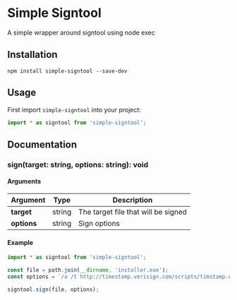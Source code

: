# Simple Signtool
A simple wrapper around signtool using node exec

## Installation
`npm install simple-signtool --save-dev`

## Usage
First import `simple-signtool` into your project:  
```javascript
import * as signtool from 'simple-signtool';
```

## Documentation

### sign(target: string, options: string): void

#### Arguments
|Argument   |Type   |Description
|---        |---    |---
|**target** |string |The target file that will be signed
|**options**|string |Sign options

#### Example
```typescript
import * as signtool from 'simple-signtool';

const file = path.join(__dirname, 'installer.exe');
const options = `/a /t http://timestamp.verisign.com/scripts/timstamp.dll /v`

signtool.sign(file, options);
```
